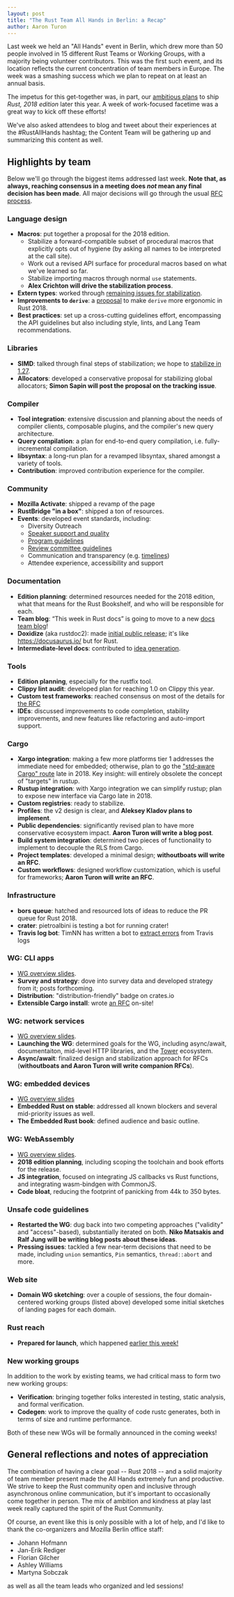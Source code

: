 ```yaml
---
layout: post
title: "The Rust Team All Hands in Berlin: a Recap"
author: Aaron Turon
---
```


Last week we held an "All Hands" event in Berlin, which drew more than 50 people
involved in 15 different Rust Teams or Working Groups, with a majority being
volunteer contributors. This was the first such event, and its location reflects
the current concentration of team members in Europe. The week was a smashing
success which we plan to repeat on at least an annual basis.

The impetus for this get-together was, in part, our [ambitious plans] to ship
*Rust, 2018 edition* later this year. A week of work-focused facetime was a
great way to kick off these efforts!

We've also asked attendees to blog and tweet about their experiences at the
#RustAllHands hashtag; the Content Team will be gathering up and summarizing
this content as well.

[ambitious plans]: https://blog.rust-lang.org/2018/03/12/roadmap.html

## Highlights by team

Below we'll go through the biggest items addressed last week. **Note
that, as always, reaching consensus in a meeting does *not* mean any final
decision has been made**. All major decisions will go through the usual [RFC
process].

[RFC process]: https://github.com/rust-lang/rfcs

### Language design

- **Macros**: put together a proposal for the 2018 edition.
  - Stabilize a forward-compatible subset of procedural macros that explicitly
    opts out of hygiene (by asking all names to be interpreted at the call
    site).
  - Work out a revised API surface for procedural macros based on what we've learned so far.
  - Stabilize importing macros through normal `use` statements.
  - **Alex Crichton will drive the stabilization process**.
- **Extern types**: worked through [remaining issues for stabilization](https://github.com/rust-lang/rust/issues/43467#issuecomment-377521693).
- **Improvements to `derive`**: a [proposal](https://github.com/rust-lang/rfcs/pull/2385) to make `derive` more ergonomic in Rust 2018.
- **Best practices**: set up a cross-cutting guidelines effort, encompassing the
  API guidelines but also including style, lints, and Lang Team recommendations.

### Libraries

- **SIMD**: talked through final steps of stabilization; we hope to [stabilize in 1.27](https://github.com/rust-lang/rust/issues/48556#issuecomment-378184312).
- **Allocators**: developed a conservative proposal for stabilizing global allocators; **Simon Sapin will post the proposal on the tracking issue**.

### Compiler

- **Tool integration**: extensive discussion and planning about the needs of
  compiler clients, composable plugins, and the compiler's new query
  architecture.
- **Query compilation**: a plan for end-to-end query compilation, i.e. fully-incremental compilation.
- **libsyntax**: a long-run plan for a revamped libsyntax, shared amongst a variety of tools.
- **Contribution**: improved contribution experience for the compiler.

### Community

- **Mozilla Activate**: shipped a revamp of the page
- **RustBridge "in a box"**: shipped a ton of resources.
- **Events**: developed event standards, including:
  - Diversity Outreach
  - [Speaker support and quality](https://github.com/rust-community/events-team/pull/18)
  - [Program guidelines](https://github.com/rust-community/events-team/pull/19)
  - [Review committee guidelines](https://github.com/rust-community/events-team/pull/20)
  - Communication and transparency (e.g. [timelines](https://github.com/rust-community/events-team/pull/22))
  - Attendee experience, accessibility and support

### Documentation

- **Edition planning**: determined resources needed for the 2018 edition, what
  that means for the Rust Bookshelf, and who will be responsible for each.
- **Team blog**: “This week in Rust docs” is going to move to a new [docs team blog](https://rust-docs.github.io/blog/)!
- **Doxidize** (aka rustdoc2): made [initial public release](https://github.com/steveklabnik/doxidize); it's like https://docusaurus.io/ but for Rust.
- **Intermediate-level docs**: contributed to [idea generation](https://github.com/rust-docs/team/issues/8).

### Tools

- **Edition planning**, especially for the rustfix tool.
- **Clippy lint audit**: developed plan for reaching 1.0 on Clippy this year.
- **Custom test frameworks**: reached consensus on most of the details for [the RFC](https://github.com/rust-lang/rfcs/pull/2318)
- **IDEs**: discussed improvements to code completion, stability
  improvements, and new features like refactoring and auto-import support.

### Cargo

- **Xargo integration**: making a few more platforms tier 1 addresses the
  immediate need for embedded; otherwise, plan to go
  the
  ["std-aware Cargo" route](https://github.com/rust-lang/rfcs/pull/1133#issuecomment-362355002) late
  in 2018. Key insight: will entirely obsolete the concept of "targets" in rustup.
- **Rustup integration**: with Xargo integration we can simplify rustup; plan to
  expose new interface via Cargo late in 2018.
- **Custom registries**: ready to stabilize.
- **Profiles**: the v2 design is clear, and **Aleksey Kladov plans to implement**.
- **Public dependencies**: significantly revised plan to have more conservative ecosystem impact. **Aaron Turon will write a blog post**.
- **Build system integration**: determined two pieces of functionality to implement to decouple the RLS from Cargo.
- **Project templates**: developed a minimal design; **withoutboats will write an RFC**.
- **Custom workflows**: designed workflow customization, which is useful for frameworks; **Aaron Turon will write an  RFC**.

### Infrastructure

- **bors queue**: hatched and resourced lots of ideas to reduce the PR queue for Rust 2018.
- **crater**: pietroalbini is testing a bot for running crater!
- **Travis log bot**: TimNN has written a bot to [extract errors] from Travis logs

[extract errors]: https://github.com/rust-lang/rust/pull/49513#issuecomment-377538323

### WG: CLI apps

- [WG overview slides](https://git.io/rust-all-hands-cli).
- **Survey and strategy**: dove into survey data and developed strategy from it; posts forthcoming.
- **Distribution**: "distribution-friendly" badge on crates.io
- **Extensible Cargo install**: wrote [an RFC](https://github.com/rust-lang/rfcs/pull/2376) on-site!

### WG: network services

- [WG overview slides](https://gist.github.com/withoutboats/6d4c4639b286d3da19d89d8af82d82d7).
- **Launching the WG**: determined goals for the WG, including async/await, documentaiton, mid-level HTTP libraries, and the [Tower](https://github.com/tower-rs/tower) ecosystem.
- **Async/await**: finalized design and stabilization approach for RFCs (**withoutboats and Aaron Turon will write companion RFCs**).

### WG: embedded devices

- [WG overview slides](https://github.com/japaric/all-hands-2018-embedded)
- **Embedded Rust on stable**: addressed all known blockers and several mid-priority issues as well.
- **The Embedded Rust book**: defined audience and basic outline.

### WG: WebAssembly

- [WG overview slides](https://gist.github.com/fitzgen/700e134cffe9a8438524f0a39810a4d0).
- **2018 edition planning**, including scoping the toolchain and book efforts for the release.
- **JS integration**, focused on integrating JS callbacks vs Rust functions, and integrating wasm-bindgen with CommonJS.
- **Code bloat**, reducing the footprint of panicking from 44k to 350 bytes.

### Unsafe code guidelines

- **Restarted the WG**: dug back into two competing approaches ("validity" and
  "access"-based), substantially iterated on both. **Niko Matsakis and Ralf Jung
  will be writing blog posts about these ideas**.
- **Pressing issues**: tackled a few near-term decisions that need to be made,
  including `union` semantics, `Pin` semantics, `thread::abort` and more.

### Web site

- **Domain WG sketching**: over a couple of sessions, the four domain-centered
  working groups (listed above) developed some initial sketches of landing pages
  for each domain.

### Rust reach

- **Prepared for launch**, which happened [earlier this week!](https://blog.rust-lang.org/2018/04/02/Increasing-Rusts-Reach-2018.html)

### New working groups

In addition to the work by existing teams, we had critical mass to form two new working groups:

- **Verification**: bringing together folks interested in testing, static analysis, and formal verification.
- **Codegen**: work to improve the quality of code rustc generates, both in terms of size and runtime performance.

Both of these new WGs will be formally announced in the coming weeks!

## General reflections and notes of appreciation

The combination of having a clear goal -- Rust 2018 -- and a solid majority of
team member present made the All Hands extremely fun and productive. We strive
to keep the Rust community open and inclusive through asynchronous online
communication, but it's important to occasionally come together in person. The
mix of ambition and kindness at play last week really captured the spirit of the
Rust Community.

Of course, an event like this is only possible with a lot of help, and I'd like
to thank the co-organizers and Mozilla Berlin office staff:

- Johann Hofmann
- Jan-Erik Rediger
- Florian Gilcher
- Ashley Williams
- Martyna Sobczak

as well as all the team leads who organized and led sessions!
